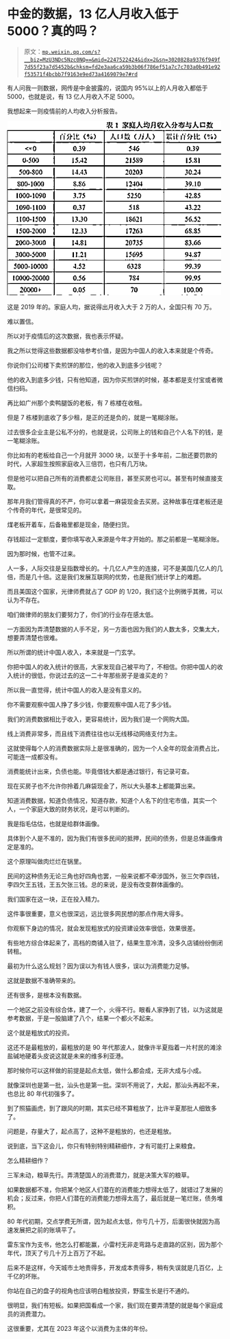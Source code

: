 # 中金的数据，13 亿人月收入低于 5000？真的吗？

> 原文：[`mp.weixin.qq.com/s?__biz=MzU3NDc5Nzc0NQ==&mid=2247522424&idx=2&sn=3020828a9376f949f7d55f23a7d5452b&chksm=fd2e3aa6ca59b3b06f786ef51a7c7c703a0b491e92f53571f4bcbb7f9163e9ed73a4169079e7#rd`](http://mp.weixin.qq.com/s?__biz=MzU3NDc5Nzc0NQ==&mid=2247522424&idx=2&sn=3020828a9376f949f7d55f23a7d5452b&chksm=fd2e3aa6ca59b3b06f786ef51a7c7c703a0b491e92f53571f4bcbb7f9163e9ed73a4169079e7#rd)

有人问我一则数据，网传是中金披露的，说国内 95%以上的人月收入都低于 5000，也就是说，有 13 亿人月收入不足 5000。

我想起来一则疫情前的人均收入分析报告。

![](img/35c0269a36e4709d19f436f0386059c0.png)

这是 2019 年的。家庭人均，据说得出月收入大于 2 万的人，全国只有 70 万。

难以置信。 

所以对于疫情后的这次数据，我也表示怀疑。 

我之所以觉得这些数据都没啥参考价值，是因为中国人的收入本来就是个传奇。 

你说你们公司楼下卖煎饼的那位，他的收入到底多少钱呢？ 

他的收入到底多少钱，只有他知道，因为你买煎饼的时候，基本都是支付宝或者微信扫码。 

再比如广州那个卖鸭腿饭的老板，有 7 栋楼在收租。

但是 7 栋楼到底收了多少租，是正的还是负的，就是一笔糊涂账。 

过去很多企业主是公私不分的，也就是说，公司账上的钱和自己个人名下的钱，是一笔糊涂账。 

你比如有的老板给自己一个月就开 3000 块，以至于十多年前，二胎还要罚款的时代，人家超生按照家庭收入三倍罚，也只有几万块。 

但是他可以把自己所有的消费都走公司账目，甚至买房也可以。甚至有时候直接支取。 

那年月我们管得真的不严，你可以拿着一麻袋现金去买房。这种故事在煤老板还是个传奇的年代，是很常见的。 

煤老板开着车，后备箱里都是现金，随便扫货。 

存钱超过一定额度，要你填写收入来源是今年才开始的。那之前都是一笔糊涂账。

因为那时候，也管不过来。

人一多，人际交往是呈指数增长的。十几亿人产生的连接，可不是美国几亿人的几倍，而是几十倍。这是我们发展互联网的优势，也是我们统计学上的难题。 

而且美国这个国家，光律师费就占了 GDP 的 1/20，我们这个比例微乎其微，可以认为不存在。 

咱们做律师的朋友们要努力了，你们的行业存在感太低。 

一方面因为弄清楚数据的人手不足，另一方面也因为我们的人数太多，交集太大，想要弄清楚也很难。 

所以所谓的统计中国人收入，本来就是一门玄学。 

你把中国人的收入统计的很高，大家发现自己被平均了，不相信。你把中国人的收入统计的很低，你说过去的这一二十年那些房子是谁买走的？ 

所以我一直觉得，统计中国人的收入是没有意义的。 

你不需要观察中国人挣了多少钱，你要观察中国人花了多少钱。 

我们的消费数据相比于收入，更容易统计，因为我们是一个网购大国。

线上消费非常多，而且线下消费往往也以无线移动网络支付为主。 

这就使得每个人的消费数据实际上是很准确的，因为一个人全年的现金消费占比，可能连一成都没有。 

消费能统计出来，负债也能。毕竟借钱大都是通过银行，有记录可查。 

现在买房子也不允许你拎着几麻袋现金了，所以大头基本上都能算出来。 

知道消费数据，知道负债情况，知道存款，知道个人名下的住宅市值，其实一个人，一个家庭大致的财务状况，是可以判断的。 

我是指毛估估，也就是给群体画像。

具体到个人是不准的，因为我们有很多民间的抵押，民间的债务，但是总体画像肯定是准的。

这个原理叫做肉烂烂在锅里。

民间的这种债务无论三角也好四角也罢，一般来说都不牵涉国外，张三欠李四钱，李四欠王五钱，王五欠张三钱。总的来说，是没有改变群体画像的。 

我们国家在这一块，正在投入精力。 

这件事很重要，意义也很深远，远比很多网民想的那点作用大得多。 

你观察下身边的情况，就会发现粗放式的投资建设效率很低，效果很差。 

有些地方综合体起来了，高档的商铺入驻了，结果生意冷清，没多久店铺纷纷倒闭转租。

最初为什么这么规划？因为误以为有钱人很多，误以为消费能力足够。

这就是数据不准确带来的。 

还有很多，是根本没有数据。

一个地区之前没有综合体，建了一个，火得不行。眼看人家挣到了钱，以为这就是参考数据，于是一股脑建了八个，结果一个都火不起来。 

这个就是粗放式的投资。 

这还不是最粗放的，最粗放的是 90 年代那波人，就像许半夏指着一片村民的滩涂盐碱地硬着头皮说这就是未来的维多利亚港。 

那时候你可以这样做的前提是起点太低，做什么都会成，无非大成与小成。 

就像深圳也是第一批，汕头也是第一批。深圳不用说了，大起，那汕头再起不来，也总比 80 年代初强多了。 

到了照猫画虎，到了跟风的时期，其实已经不算粗放了，比许半夏那批人细致多了。 

问题是，存量大了，起点高了，这种不是粗放的，也还是粗放。

说到底，当下这会儿，你只有特别特别精耕细作，才有可能打上来粮食。 

怎么精耕细作？ 

三军未动，粮草先行。弄清楚国人的消费潜力，就是决策大军的粮草。 

如果数据都不准，你把某个地区人们潜在的消费能力想得太低了，就错过了发展的机会；反过来，你把人们潜在的消费能力想得太高了，最后就是一笔烂账，债务堆积。

80 年代初期，交点学费无所谓，因为起点太低，你亏几十万，后面很快就因为高速发展把之前的账填平了。 

雷东宝作为支书，他怎么打都能赢，小雷村无非走弯路与走直路的区别，因为那个年代，顶天了亏几十万上百万了不起。

后来不是这样，今天城市土地贵得多，开发成本贵得多，稍有失误就是几百亿，上千亿的坏账。 

你站在自己的盘子的视角也应该明白粗放投资，野蛮生长是行不通的。

很明显，我们有短板。如果把国看成一个家，我们现在要弄清楚的就是每个家庭成员的消费潜力。

这很重要，尤其在 2023 年这个以消费为主体的年份。